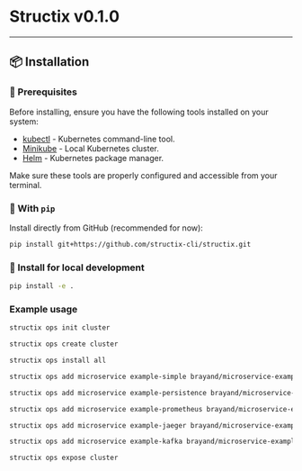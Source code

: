 # Structix v0.1.0

---

## 📦 Installation

### 🔧 Prerequisites

Before installing, ensure you have the following tools installed on your system:

-   [kubectl](https://kubernetes.io/docs/tasks/tools/install-kubectl/) - Kubernetes command-line tool.
-   [Minikube](https://minikube.sigs.k8s.io/docs/start/) - Local Kubernetes cluster.
-   [Helm](https://helm.sh/docs/intro/install/) - Kubernetes package manager.

Make sure these tools are properly configured and accessible from your terminal.

### 🔧 With `pip`

Install directly from GitHub (recommended for now):

```bash
pip install git+https://github.com/structix-cli/structix.git
```

### 🔧 Install for local development

```bash
pip install -e .
```

### Example usage

```bash
structix ops init cluster

structix ops create cluster

structix ops install all

structix ops add microservice example-simple brayand/microservice-example-simple:0.1.0 --with-ingress --deploy --port=3000 --replicas=3

structix ops add microservice example-persistence brayand/microservice-example-persistence:0.1.0 --with-ingress --deploy --port=3000 --replicas=3 --db=mysql

structix ops add microservice example-prometheus brayand/microservice-example-prometheus:0.1.0 --with-ingress --deploy --port=3000 --replicas=3 --with-prometheus --metrics-port=3000 --metrics-path=/metrics

structix ops add microservice example-jaeger brayand/microservice-example-jaeger:0.1.0 --with-ingress --deploy --port=3000 --replicas=3

structix ops add microservice example-kafka brayand/microservice-example-kafka:0.1.0 --with-ingress --deploy --port=3000 --replicas=3

structix ops expose cluster
```
